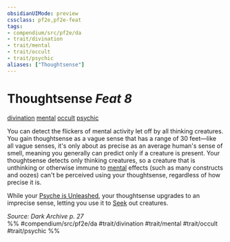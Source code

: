 ```yaml
---
obsidianUIMode: preview
cssclass: pf2e,pf2e-feat
tags:
- compendium/src/pf2e/da
- trait/divination
- trait/mental
- trait/occult
- trait/psychic
aliases: ["Thoughtsense"]
---
```

# Thoughtsense  *Feat 8*  
[divination](rules/traits/divination.md)  [mental](rules/traits/mental.md)  [occult](rules/traits/occult.md)  [psychic](rules/traits/psychic-da.md)  


You can detect the flickers of mental activity let off by all thinking creatures. You gain thoughtsense as a vague sense that has a range of 30 feet—like all vague senses, it's only about as precise as an average human's sense of smell, meaning you generally can predict only if a creature is present. Your thoughtsense detects only thinking creatures, so a creature that is unthinking or otherwise immune to [mental](rules/traits/mental.md) effects (such as many constructs and oozes) can't be perceived using your thoughtsense, regardless of how precise it is.

While your [Psyche is Unleashed](rules/actions/unleash-psyche-da.md), your thoughtsense upgrades to an imprecise sense, letting you use it to [Seek](rules/actions/seek.md) out creatures.

*Source: Dark Archive p. 27*  
%% #compendium/src/pf2e/da #trait/divination #trait/mental #trait/occult #trait/psychic %%